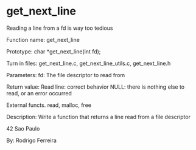 # get_next_line


Reading a line from a fd is way too tedious

Function name:	get_next_line

Prototype:		char *get_next_line(int fd);

Turn in files:		get_next_line.c, get_next_line_utils.c, get_next_line.h

Parameters:		fd: The file descriptor to read from

Return value: 		Read line: correct behavior
			NULL: there is nothing else to read, or an error occurred

External functs.	read, malloc, free

Description: 		Write a function that returns a line read from a file descriptor

42 Sao Paulo

By: Rodrigo Ferreira
